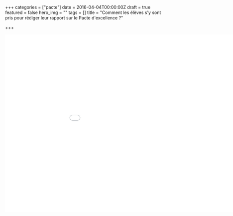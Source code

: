 +++
categories = ["pacte"]
date = 2016-04-04T00:00:00Z
draft = true
featured = false
hero_img = ""
tags = []
title = "Comment les élèves s'y sont pris pour rédiger leur rapport sur le Pacte d'excellence ?"

+++
<iframe width="1013" height="570" src="[https://www.youtube.com/embed/pbJczevGNJk](https://www.youtube.com/embed/pbJczevGNJk "https://www.youtube.com/embed/pbJczevGNJk")" frameborder="0" allow="accelerometer; autoplay; encrypted-media; gyroscope; picture-in-picture" allowfullscreen></iframe>